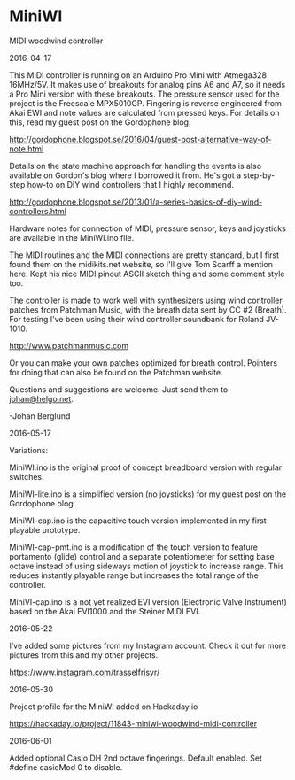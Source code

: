 # MiniWI
MIDI woodwind controller

2016-04-17

This MIDI controller is running on an Arduino Pro Mini with Atmega328 16MHz/5V. It makes use of breakouts for analog pins A6 and A7, so it needs a Pro Mini version with these breakouts. The pressure sensor used for the project is the Freescale MPX5010GP. Fingering is reverse engineered from Akai EWI and note values are calculated from pressed keys. For details on this, read my guest post on the Gordophone blog. 

http://gordophone.blogspot.se/2016/04/guest-post-alternative-way-of-note.html

Details on the state machine approach for handling the events is also available on Gordon's blog where I borrowed it from. He's got a step-by-step how-to on DIY wind controllers that I highly recommend.

http://gordophone.blogspot.se/2013/01/a-series-basics-of-diy-wind-controllers.html

Hardware notes for connection of MIDI, pressure sensor, keys and joysticks are available in the MiniWI.ino file.

The MIDI routines and the MIDI connections are pretty standard, but I first found them on the midikits.net website, so I'll give Tom Scarff a mention here. Kept his nice MIDI pinout ASCII sketch thing and some comment style too. 

The controller is made to work well with synthesizers using wind controller patches from Patchman Music, with the breath data sent by CC #2 (Breath). For testing I’ve been using their wind controller soundbank for Roland JV-1010.

http://www.patchmanmusic.com

Or you can make your own patches optimized for breath control. Pointers for doing that can also be found on the Patchman website.


Questions and suggestions are welcome. Just send them to johan@helgo.net.

-Johan Berglund


2016-05-17

Variations:

MiniWI.ino is the original proof of concept breadboard version with regular switches.

MiniWI-lite.ino is a simplified version (no joysticks) for my guest post on the Gordophone blog.

MiniWI-cap.ino is the capacitive touch version implemented in my first playable prototype.

MiniWI-cap-pmt.ino is a modification of the touch version to feature portamento (glide) control and a separate potentiometer for setting base octave instead of using sideways motion of joystick to increase range. This reduces instantly playable range but increases the total range of the controller.

MiniVI-cap.ino is a not yet realized EVI version (Electronic Valve Instrument) based on the Akai EVI1000 and the Steiner MIDI EVI.

2016-05-22

I’ve added some pictures from my Instagram account. Check it out for more pictures from this and my other projects.

https://www.instagram.com/trasselfrisyr/

2016-05-30

Project profile for the MiniWI added on Hackaday.io

https://hackaday.io/project/11843-miniwi-woodwind-midi-controller

2016-06-01

Added optional Casio DH 2nd octave fingerings. Default enabled. Set #define casioMod 0 to disable.

